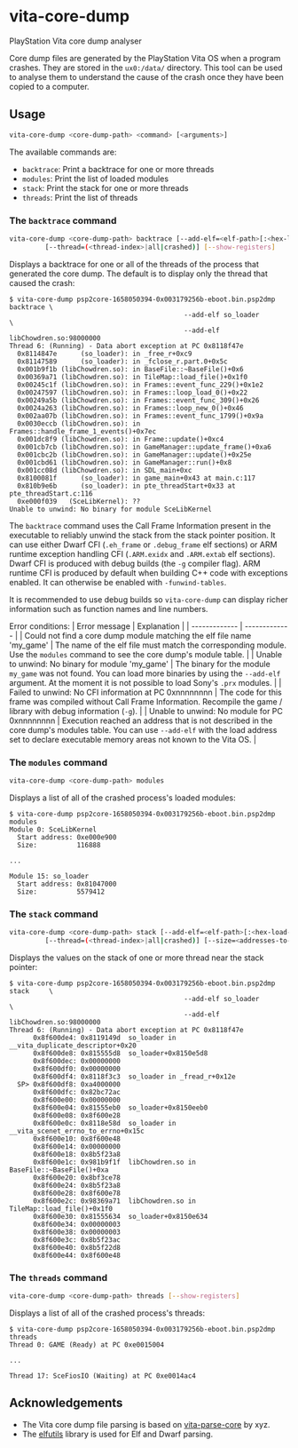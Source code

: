 # vita-core-dump
PlayStation Vita core dump analyser

Core dump files are generated by the PlayStation Vita OS when a program crashes. They are stored in the `ux0:/data/` directory.
This tool can be used to analyse them to understand the cause of the crash once they have been copied to a computer.

## Usage
```sh
vita-core-dump <core-dump-path> <command> [<arguments>]
```
The available commands are:
* `backtrace`: Print a backtrace for one or more threads
* `modules`: Print the list of loaded modules
* `stack`: Print the stack for one or more threads
* `threads`: Print the list of threads

### The `backtrace` command
```sh
vita-core-dump <core-dump-path> backtrace [--add-elf=<elf-path>[:<hex-load-address>]]
         [--thread=(<thread-index>|all|crashed)] [--show-registers]
```
Displays a backtrace for one or all of the threads of the process that generated
the core dump. The default is to display only the thread that caused the crash:
```
$ vita-core-dump psp2core-1658050394-0x003179256b-eboot.bin.psp2dmp backtrace \
                                            --add-elf so_loader               \
                                            --add-elf libChowdren.so:98000000
Thread 6: (Running) - Data abort exception at PC 0x8118f47e
  0x8114847e      (so_loader): in _free_r+0xc9
  0x81147589      (so_loader): in _fclose_r.part.0+0x5c
  0x001b9f1b (libChowdren.so): in BaseFile::~BaseFile()+0x6
  0x00369a71 (libChowdren.so): in TileMap::load_file()+0x1f0
  0x00245c1f (libChowdren.so): in Frames::event_func_229()+0x1e2
  0x00247597 (libChowdren.so): in Frames::loop_load_0()+0x22
  0x00249a5b (libChowdren.so): in Frames::event_func_309()+0x26
  0x0024a263 (libChowdren.so): in Frames::loop_new_0()+0x46
  0x002aa07b (libChowdren.so): in Frames::event_func_1799()+0x9a
  0x0030eccb (libChowdren.so): in Frames::handle_frame_1_events()+0x7ec
  0x001dc8f9 (libChowdren.so): in Frame::update()+0xc4
  0x001cb7cb (libChowdren.so): in GameManager::update_frame()+0xa6
  0x001cbc2b (libChowdren.so): in GameManager::update()+0x25e
  0x001cbd61 (libChowdren.so): in GameManager::run()+0x8
  0x001cc08d (libChowdren.so): in SDL_main+0xc
  0x8100081f      (so_loader): in game_main+0x43 at main.c:117
  0x810b9e6b      (so_loader): in pte_threadStart+0x33 at pte_threadStart.c:116
  0xe000f039   (SceLibKernel): ??
Unable to unwind: No binary for module SceLibKernel
```

The `backtrace` command uses the Call Frame Information present in the executable to reliably unwind the stack from the stack pointer position.
It can use either Dwarf CFI (`.eh_frame` or `.debug_frame` elf sections) or ARM runtime exception handling CFI (`.ARM.exidx` and `.ARM.extab` elf sections).
Dwarf CFI is produced with debug builds (the `-g` compiler flag). ARM runtime CFI is produced by default when building C++ code with exceptions enabled.
It can otherwise be enabled with `-funwind-tables`.

It is recommended to use debug builds so `vita-core-dump` can display richer information such as function names and line numbers.

Error conditions:
| Error message | Explanation   |
| ------------- | ------------- |
| Could not find a core dump module matching the elf file name 'my_game' | The name of the elf file must match the corresponding module. Use the `modules` command to see the core dump's module table. |
| Unable to unwind: No binary for module 'my_game' | The binary for the module `my_game` was not found. You can load more binaries by using the `--add-elf` argument. At the moment it is not possible to load Sony's `.prx` modules. |
| Failed to unwind: No CFI information at PC 0xnnnnnnnn | The code for this frame was compiled without Call Frame Information. Recompile the game / library with debug information (`-g`). |
| Unable to unwind: No module for PC 0xnnnnnnnn | Execution reached an address that is not described in the core dump's modules table. You can use `--add-elf` with the load address set to declare executable memory areas not known to the Vita OS. |

### The `modules` command
```sh
vita-core-dump <core-dump-path> modules
```
Displays a list of all of the crashed process's loaded modules:
```
$ vita-core-dump psp2core-1658050394-0x003179256b-eboot.bin.psp2dmp modules
Module 0: SceLibKernel
  Start address: 0xe000e900
  Size:          116888

...

Module 15: so_loader
  Start address: 0x81047000
  Size:          5579412

```

### The `stack` command
```sh
vita-core-dump <core-dump-path> stack [--add-elf=<elf-path>[:<hex-load-address>]]
         [--thread=(<thread-index>|all|crashed)] [--size=<addresses-to-print>]
```
Displays the values on the stack of one or more thread near the stack pointer:
```
$ vita-core-dump psp2core-1658050394-0x003179256b-eboot.bin.psp2dmp stack     \
                                            --add-elf so_loader               \
                                            --add-elf libChowdren.so:98000000
Thread 6: (Running) - Data abort exception at PC 0x8118f47e
      0x8f600de4: 0x8119149d  so_loader in __vita_duplicate_descriptor+0x20
      0x8f600de8: 0x815555d8  so_loader+0x8150e5d8
      0x8f600dec: 0x00000000  
      0x8f600df0: 0x00000000  
      0x8f600df4: 0x8118f3c3  so_loader in _fread_r+0x12e
  SP> 0x8f600df8: 0xa4000000  
      0x8f600dfc: 0x82bc72ac  
      0x8f600e00: 0x00000000  
      0x8f600e04: 0x81555eb0  so_loader+0x8150eeb0
      0x8f600e08: 0x8f600e28  
      0x8f600e0c: 0x8118e58d  so_loader in __vita_scenet_errno_to_errno+0x15c
      0x8f600e10: 0x8f600e48  
      0x8f600e14: 0x00000000  
      0x8f600e18: 0x8b5f23a8  
      0x8f600e1c: 0x981b9f1f  libChowdren.so in BaseFile::~BaseFile()+0xa
      0x8f600e20: 0x8bf3ce78  
      0x8f600e24: 0x8b5f23a8  
      0x8f600e28: 0x8f600e78  
      0x8f600e2c: 0x98369a71  libChowdren.so in TileMap::load_file()+0x1f0
      0x8f600e30: 0x81555634  so_loader+0x8150e634
      0x8f600e34: 0x00000003  
      0x8f600e38: 0x00000003  
      0x8f600e3c: 0x8b5f23ac  
      0x8f600e40: 0x8b5f22d8  
      0x8f600e44: 0x8f600e48  
```

### The `threads` command
```sh
vita-core-dump <core-dump-path> threads [--show-registers]
```
Displays a list of all of the crashed process's threads:
```
$ vita-core-dump psp2core-1658050394-0x003179256b-eboot.bin.psp2dmp threads
Thread 0: GAME (Ready) at PC 0xe0015004

...

Thread 17: SceFiosIO (Waiting) at PC 0xe0014ac4
```

## Acknowledgements
* The Vita core dump file parsing is based on [vita-parse-core](https://github.com/xyzz/vita-parse-core/) by xyz.
* The [elfutils](https://sourceware.org/elfutils/) library is used for Elf and Dwarf parsing.

